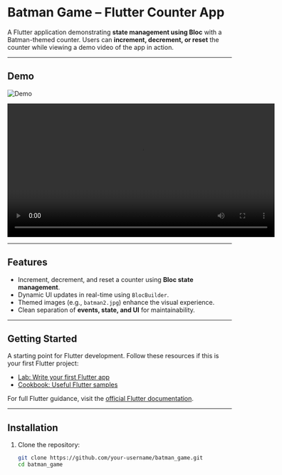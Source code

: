 # Batman Game – Flutter Counter App

A Flutter application demonstrating **state management using Bloc** with a Batman-themed counter. Users can **increment, decrement, or reset** the counter while viewing a demo video of the app in action.

---

## Demo

![Demo](assets/videos/demo.gif)


<video width="600" controls>
  <source src="assets/videos/demo.webm" type="video/webm">
  Your browser does not support the video tag.
</video>

---

## Features

- Increment, decrement, and reset a counter using **Bloc state management**.  
- Dynamic UI updates in real-time using `BlocBuilder`.  
- Themed images (e.g., `batman2.jpg`) enhance the visual experience.  
- Clean separation of **events, state, and UI** for maintainability.

---

## Getting Started

A starting point for Flutter development. Follow these resources if this is your first Flutter project:

- [Lab: Write your first Flutter app](https://docs.flutter.dev/get-started/codelab)  
- [Cookbook: Useful Flutter samples](https://docs.flutter.dev/cookbook)  

For full Flutter guidance, visit the [official Flutter documentation](https://docs.flutter.dev/).

---

## Installation

1. Clone the repository:
   ```bash
   git clone https://github.com/your-username/batman_game.git
   cd batman_game
